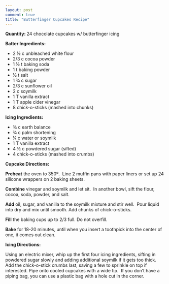 ```yaml
---
layout: post
comment: true
title: "Butterfinger Cupcakes Recipe"
---
```

<strong>Quantity: </strong>24 chocolate cupcakes w/ butterfinger icing

<strong>Batter Ingredients:</strong>
<ul>
	<li>2 ½ c unbleached white flour</li>
	<li>2/3 c cocoa powder</li>
	<li>1 ½ t baking soda</li>
	<li>1 t baking powder</li>
	<li>½ t salt</li>
	<li>1 ¾ c sugar</li>
	<li>2/3 c sunflower oil</li>
	<li>2 c soymilk</li>
	<li>1 T vanilla extract</li>
	<li>1 T apple cider vinegar</li>
	<li>8 chick-o-sticks (mashed into chunks)</li>
</ul>
<strong>Icing Ingredients:</strong>
<ul>
	<li>¾ c earth balance</li>
	<li>¾ c palm shortening</li>
	<li>¼ c water or soymilk</li>
	<li>1 T vanilla extract</li>
	<li>4 ½ c powdered sugar (sifted)</li>
	<li>4 chick-o-sticks (mashed into crumbs)</li>
</ul>
<strong>Cupcake Directions:</strong>

<strong>Preheat</strong> the oven to 350º.  Line 2 muffin pans with paper liners or set up 24 silicone wrappers on 2 baking sheets.

<strong>Combine</strong> vinegar and soymilk and let sit.  In another bowl, sift the flour, cocoa, soda, powder, and salt.

<strong>Add</strong> oil, sugar, and vanilla to the soymilk mixture and stir well.  Pour liquid into dry and mix until smooth. Add chunks of chick-o-sticks.

<strong>Fill</strong> the baking cups up to 2/3 full. Do not overfill.

<strong>Bake</strong> for 18-20 minutes, until when you insert a toothpick into the center of one, it comes out clean.

<strong>Icing Directions:</strong>

Using an electric mixer, whip up the first four icing ingredients, sifting in powdered sugar slowly and adding additional soymilk if it gets too thick. Add the chick-o-stick crumbs last, saving a few to sprinkle on top if interested. Pipe onto cooled cupcakes with a wide tip.  If you don’t have a piping bag, you can use a plastic bag with a hole cut in the corner.
